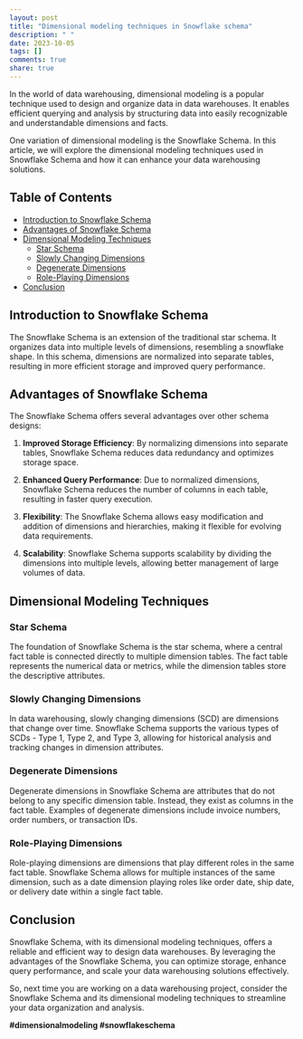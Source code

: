 ```yaml
---
layout: post
title: "Dimensional modeling techniques in Snowflake schema"
description: " "
date: 2023-10-05
tags: []
comments: true
share: true
---
```


In the world of data warehousing, dimensional modeling is a popular technique used to design and organize data in data warehouses. It enables efficient querying and analysis by structuring data into easily recognizable and understandable dimensions and facts.

One variation of dimensional modeling is the Snowflake Schema. In this article, we will explore the dimensional modeling techniques used in Snowflake Schema and how it can enhance your data warehousing solutions.

## Table of Contents
- [Introduction to Snowflake Schema](#introduction-to-snowflake-schema)
- [Advantages of Snowflake Schema](#advantages-of-snowflake-schema)
- [Dimensional Modeling Techniques](#dimensional-modeling-techniques)
  - [Star Schema](#star-schema)
  - [Slowly Changing Dimensions](#slowly-changing-dimensions)
  - [Degenerate Dimensions](#degenerate-dimensions)
  - [Role-Playing Dimensions](#role-playing-dimensions)
- [Conclusion](#conclusion)

## Introduction to Snowflake Schema

The Snowflake Schema is an extension of the traditional star schema. It organizes data into multiple levels of dimensions, resembling a snowflake shape. In this schema, dimensions are normalized into separate tables, resulting in more efficient storage and improved query performance.

## Advantages of Snowflake Schema

The Snowflake Schema offers several advantages over other schema designs:

1. **Improved Storage Efficiency**: By normalizing dimensions into separate tables, Snowflake Schema reduces data redundancy and optimizes storage space.

2. **Enhanced Query Performance**: Due to normalized dimensions, Snowflake Schema reduces the number of columns in each table, resulting in faster query execution.

3. **Flexibility**: The Snowflake Schema allows easy modification and addition of dimensions and hierarchies, making it flexible for evolving data requirements.

4. **Scalability**: Snowflake Schema supports scalability by dividing the dimensions into multiple levels, allowing better management of large volumes of data.

## Dimensional Modeling Techniques

### Star Schema

The foundation of Snowflake Schema is the star schema, where a central fact table is connected directly to multiple dimension tables. The fact table represents the numerical data or metrics, while the dimension tables store the descriptive attributes.

### Slowly Changing Dimensions

In data warehousing, slowly changing dimensions (SCD) are dimensions that change over time. Snowflake Schema supports the various types of SCDs - Type 1, Type 2, and Type 3, allowing for historical analysis and tracking changes in dimension attributes.

### Degenerate Dimensions

Degenerate dimensions in Snowflake Schema are attributes that do not belong to any specific dimension table. Instead, they exist as columns in the fact table. Examples of degenerate dimensions include invoice numbers, order numbers, or transaction IDs.

### Role-Playing Dimensions

Role-playing dimensions are dimensions that play different roles in the same fact table. Snowflake Schema allows for multiple instances of the same dimension, such as a date dimension playing roles like order date, ship date, or delivery date within a single fact table.

## Conclusion

Snowflake Schema, with its dimensional modeling techniques, offers a reliable and efficient way to design data warehouses. By leveraging the advantages of the Snowflake Schema, you can optimize storage, enhance query performance, and scale your data warehousing solutions effectively.

So, next time you are working on a data warehousing project, consider the Snowflake Schema and its dimensional modeling techniques to streamline your data organization and analysis.

**#dimensionalmodeling #snowflakeschema**